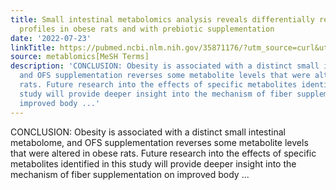 ```yaml
---
title: Small intestinal metabolomics analysis reveals differentially regulated metabolite
  profiles in obese rats and with prebiotic supplementation
date: '2022-07-23'
linkTitle: https://pubmed.ncbi.nlm.nih.gov/35871176/?utm_source=curl&utm_medium=rss&utm_campaign=pubmed-2&utm_content=1Zkrxt7ktlCbHBXEV3v65xxSnkSWNsJ1A6Fq3gBniKhGfIUslK&fc=20210907212339&ff=20220727212427&v=2.17.7
source: metablomics[MeSH Terms]
description: 'CONCLUSION: Obesity is associated with a distinct small intestinal metabolome,
  and OFS supplementation reverses some metabolite levels that were altered in obese
  rats. Future research into the effects of specific metabolites identified in this
  study will provide deeper insight into the mechanism of fiber supplementation on
  improved body ...'
---
```

CONCLUSION: Obesity is associated with a distinct small intestinal metabolome, and OFS supplementation reverses some metabolite levels that were altered in obese rats. Future research into the effects of specific metabolites identified in this study will provide deeper insight into the mechanism of fiber supplementation on improved body ...